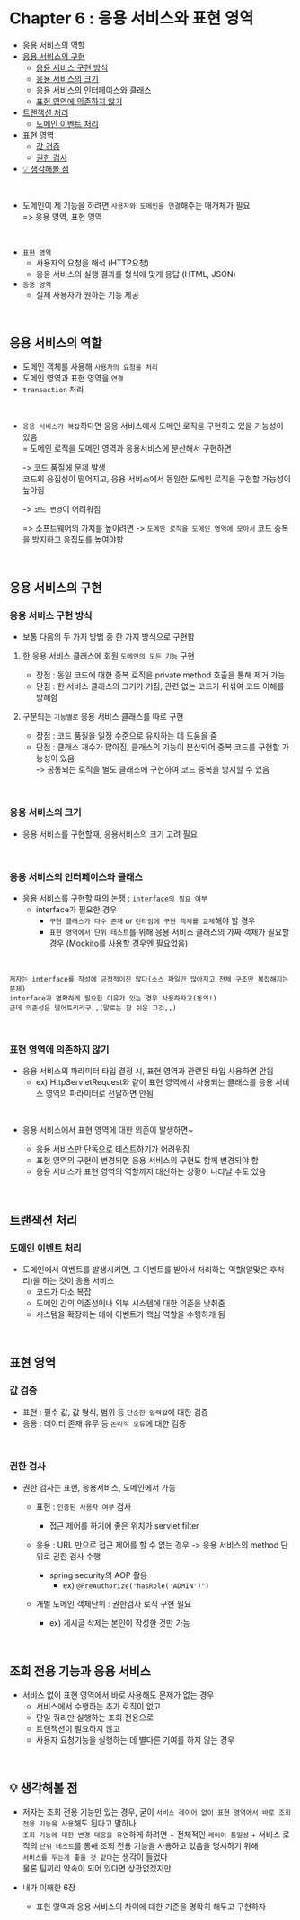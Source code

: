 # Chapter 6 : 응용 서비스와 표현 영역

- [응용 서비스의 역할](#응용-서비스의-역할)
- [응용 서비스의 구현](#응용-서비스의-구현)
  - [응용 서비스 구현 방식](#응용-서비스-구현-방식)
  - [응용 서비스의 크기](#응용-서비스의-크기)
  - [응용 서비스의 인터페이스와 클래스](#응용-서비스의-인터페이스와-클래스)
  - [표현 영역에 의존하지 않기](#표현-영역에-의존하지-않기)
- [트랜잭션 처리](#트랜잭션-처리)
  - [도메인 이벤트 처리](#도메인-이벤트-처리)
- [표현 영역](#표현-영역)
  - [값 검증](#값-검증)
  - [권한 검사](#권한-검사)  
- [💡 생각해볼 점](#-생각해볼-점) 

<br/>

- 도메인이 제 기능을 하려면 `사용자와 도메인을 연결`해주는 매개체가 필요   
  => 응용 영역, 표현 영역

<br/>

- `표현 영역`
  - 사용자의 요청을 해석 (HTTP요청)
  - 응용 서비스의 실행 결과를 형식에 맞게 응답 (HTML, JSON)   
- `응용 영역`
  - 실제 사용자가 원하는 기능 제공

<br/>

## 응용 서비스의 역할
- 도메인 객체를 사용해 `사용자의 요청을 처리`   
- 도메인 영역과 표현 영역을 `연결`
- `transaction` 처리

<br/>

- `응용 서비스가 복잡`하다면 응용 서비스에서 도메인 로직을 구현하고 있을 가능성이 있음    
  = 도메인 로직을 도메인 영역과 응용서비스에 분산해서 구현하면      
  
  -> 코드 품질에 문제 발생    
  코드의 응집성이 떨어지고, 응용 서비스에서 동일한 도메인 로직을 구현할 가능성이 높아짐

  -> `코드 변경`이 어려워짐    

  => 소프트웨어의 가치를 높이려면 -> `도메인 로직을 도메인 영역에 모아서` 코드 중복을 방지하고 응집도를 높여야함    

<br/>

## 응용 서비스의 구현

### 응용 서비스 구현 방식
- 보통 다음의 두 가지 방법 중 한 가지 방식으로 구현함   

1. 한 응용 서비스 클래스에 회원 `도메인의 모든 기능` 구현
    - 장점 : 동일 코드에 대한 중복 로직을 private method 호출을 통해 제거 가능
    - 단점 : 한 서비스 클래스의 크기가 커짐, 관련 없는 코드가 뒤섞여 코드 이해를 방해함

2. 구분되는 `기능별로` 응용 서비스 클래스를 따로 구현
    - 장점 : 코드 품질을 일정 수준으로 유지하는 데 도움을 줌
    - 단점 : 클래스 개수가 많아짐, 클래스의 기능이 분산되어 중복 코드를 구현할 가능성이 있음    
      -> 공통되는 로직을 별도 클래스에 구현하여 코드 중복을 방지할 수 있음

<br/>

### 응용 서비스의 크기
- 응용 서비스를 구현할때, 응용서비스의 크기 고려 필요

<br/>

### 응용 서비스의 인터페이스와 클래스
- 응용 서비스를 구현할 때의 논쟁 : `interface의 필요 여부`
  - interface가 필요한 경우   
    - `구현 클래스가 다수 존재` or `런타임에 구현 객체를 교체`해야 할 경우
    - `표현 영역에서 단위 테스트`를 위해 응용 서비스 클래스의 가짜 객체가 필요할 경우 (Mockito를 사용할 경우엔 필요없음)

<br/>

```
저자는 interface를 작성에 긍정적이진 않다(소스 파일만 많아지고 전체 구조만 복잡해지는 문제)   
interface가 명확하게 필요한 이유가 있는 경우 사용하자고(동의!)   
근데 의존성은 떨어트리라구,,(말로는 참 쉬운 그것,,)          
```

<br/>

### 표현 영역에 의존하지 않기
- 응용 서비스의 파라미터 타입 결정 시, 표현 영역과 관련된 타입 사용하면 안됨
  - ex) HttpServletRequest와 같이 표현 영역에서 사용되는 클래스를 응용 서비스 영역의 파라미터로 전달하면 안됨

<br/>

- 응용 서비스에서 표현 영역에 대한 의존이 발생하면~
  
  - 응용 서비스만 단독으로 테스트하기가 어려워짐
  - 표현 영역의 구현이 변경되면 응용 서비스의 구현도 함께 변경되야 함
  - 응용 서비스가 표현 영역의 역할까지 대신하는 상황이 나타날 수도 있음

<br/>

## 트랜잭션 처리
### 도메인 이벤트 처리
- 도메인에서 이벤트를 발생시키면, 그 이벤트를 받아서 처리하는 역할(알맞은 후처리)을 하는 것이 응용 서비스    
  - 코드가 다소 복잡
  - 도메인 간의 의존성이나 외부 시스템에 대한 의존을 낮춰줌
  - 시스템을 확장하는 데에 이벤트가 핵심 역할을 수행하게 됨   
    
<br/>

## 표현 영역
### 값 검증
- 표현 : 필수 값, 값 형식, 범위 등 `단순한 입력값`에 대한 검증
- 응용 : 데이터 존재 유무 등 `논리적 오류`에 대한 검증

<br/>

### 권한 검사
- 권한 검사는 표현, 응용서비스, 도메인에서 가능

  - 표현 : `인증된 사용자 여부` 검사
    - 접근 제어를 하기에 좋은 위치가 servlet filter

  - 응용 : URL 만으로 접근 제어를 할 수 없는 경우 -> 응용 서비스의 method 단위로 권한 검사 수행
    - spring security의 AOP 활용
      - ex) `@PreAuthorize("hasRole('ADMIN')")`

  - 개별 도메인 객체단위 : 권한검사 로직 구현 필요
    - ex) 게시글 삭제는 본인이 작성한 것만 가능

<br/>

## 조회 전용 기능과 응용 서비스
- 서비스 없이 표현 영역에서 바로 사용해도 문제가 없는 경우
  - 서비스에서 수행하는 추가 로직이 없고
  - 단일 쿼리만 실행하는 조회 전용으로
  - 트랜잭션이 필요하지 않고
  - 사용자 요청기능을 실행하는 데 별다른 기여를 하지 않는 경우

<br/>

## 💡 생각해볼 점

- 저자는 조회 전용 기능만 있는 경우, 굳이 `서비스 레이어 없이 표현 영역에서 바로 조회 전용 기능을 사용`해도 된다고 말하나         
  `조회 기능에 대한 변경 대응을 유연`하게 하려면 + 전체적인 `레이어 통일성` + 서비스 로직의 `단위 테스트`를 통해 조회 전용 기능을 사용하고 있음을 명시하기 위해   
  `서비스를 두는게 좋을 것 같다`는 생각이 들었다     
  물론 팀끼리 약속이 되어 있다면 상관없겠지만    

- 내가 이해한 6장
  - 표현 영역과 응용 서비스의 차이에 대한 기준을 명확히 해두고 구현하자    

<br/>
